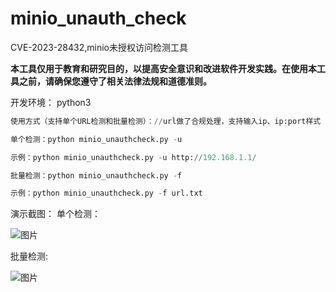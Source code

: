 # minio_unauth_check
CVE-2023-28432,minio未授权访问检测工具

**本工具仅用于教育和研究目的，以提高安全意识和改进软件开发实践。在使用本工具之前，请确保您遵守了相关法律法规和道德准则。**

开发环境： python3

```python
使用方式（支持单个URL检测和批量检测）：//url做了合规处理，支持输入ip、ip:port样式

单个检测：python minio_unauthcheck.py -u

示例：python minio_unauthcheck.py -u http://192.168.1.1/

批量检测：python minio_unauthcheck.py -f

示例：python minio_unauthcheck.py -f url.txt
```

演示截图：
单个检测：

![图片](https://user-images.githubusercontent.com/50813688/227416302-6c498159-a2be-4946-a975-52cea7559cb4.png)


批量检测:

![图片](https://user-images.githubusercontent.com/50813688/227415978-9ae1f3fe-5570-470e-8855-5f23eaee0364.png)
